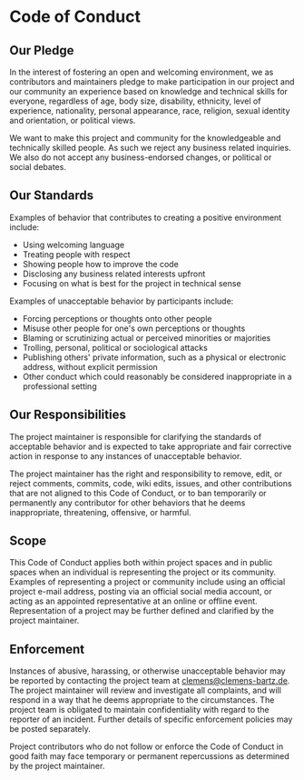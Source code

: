 # Code of Conduct

## Our Pledge

In the interest of fostering an open and welcoming environment, we as contributors and maintainers pledge to make participation in our project and our community an experience based on knowledge and technical skills for everyone, regardless of age, body size, disability, ethnicity, level of experience, nationality, personal appearance, race, religion, sexual identity and orientation, or political views.

We want to make this project and community for the knowledgeable and technically skilled people. As such we reject any business related inquiries. We also do not accept any business-endorsed changes, or political or social debates.

## Our Standards

Examples of behavior that contributes to creating a positive environment include:

* Using welcoming language
* Treating people with respect
* Showing people how to improve the code
* Disclosing any business related interests upfront
* Focusing on what is best for the project in technical sense

Examples of unacceptable behavior by participants include:

* Forcing perceptions or thoughts onto other people
* Misuse other people for one's own perceptions or thoughts
* Blaming or scrutinizing actual or perceived minorities or majorities
* Trolling, personal, political or sociological attacks
* Publishing others' private information, such as a physical or electronic address, without explicit permission
* Other conduct which could reasonably be considered inappropriate in a professional setting

## Our Responsibilities

The project maintainer is responsible for clarifying the standards of acceptable behavior and is expected to take appropriate and fair corrective action in response to any instances of unacceptable behavior.

The project maintainer has the right and responsibility to remove, edit, or reject comments, commits, code, wiki edits, issues, and other contributions that are not aligned to this Code of Conduct, or to ban temporarily or permanently any contributor for other behaviors that he deems inappropriate, threatening, offensive, or harmful.

## Scope

This Code of Conduct applies both within project spaces and in public spaces when an individual is representing the project or its community. Examples of representing a project or community include using an official project e-mail address, posting via an official social media account, or acting as an appointed representative at an online or offline event. Representation of a project may be further defined and clarified by the project maintainer.

## Enforcement

Instances of abusive, harassing, or otherwise unacceptable behavior may be reported by contacting the project team at clemens@clemens-bartz.de. The project maintainer will review and investigate all complaints, and will respond in a way that he deems appropriate to the circumstances. The project team is obligated to maintain confidentiality with regard to the reporter of an incident. Further details of specific enforcement policies may be posted separately.

Project contributors who do not follow or enforce the Code of Conduct in good faith may face temporary or permanent repercussions as determined by the project maintainer.
